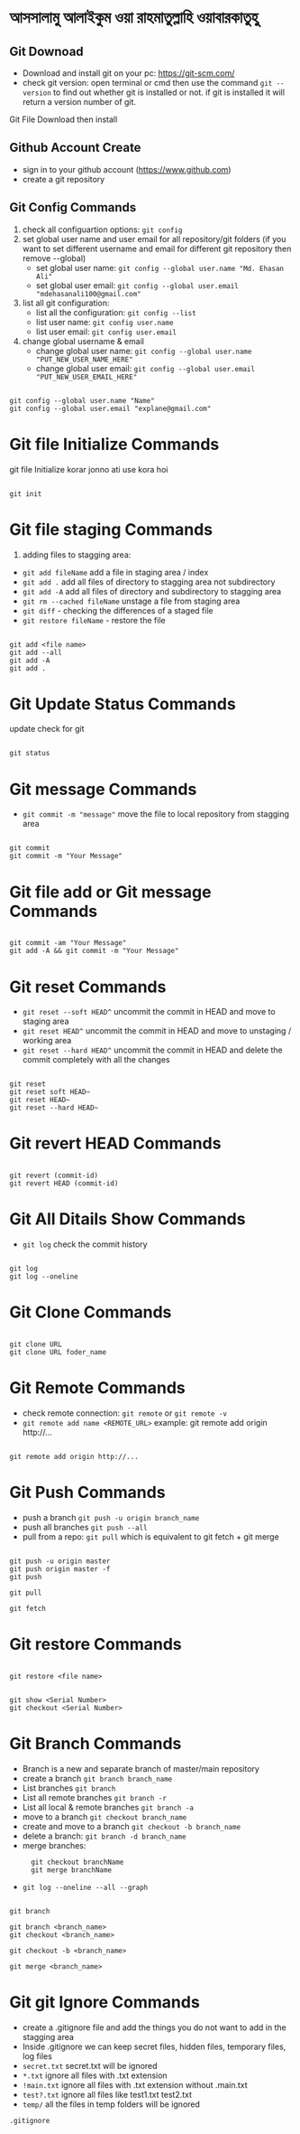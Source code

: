 <!-- Readme MarkDown Create for Git and Github -->

# আসসালামু আলাইকুম ওয়া রাহমাতুল্লাহি ওয়াবারকাতুহু

## Git Downoad

- Download and install git on your pc: https://git-scm.com/
- check git version: open terminal or cmd then use the command `git --version` to find out whether git is installed or not. if git is installed it will return a version number of git.

<p>Git File Download then install</p>

## Github Account Create

- sign in to your github account (https://www.github.com)
- create a git repository

## Git Config Commands

1.  check all configuartion options: `git config`
2.  set global user name and user email for all repository/git folders (if you want to set different username and email for different git repository then remove --global)
    - set global user name: `git config --global user.name "Md. Ehasan Ali"`
    - set global user email: `git config --global user.email "mdehasanali100@gmail.com"`
3.  list all git configuration:
    - list all the configuration: `git config --list`
    - list user name: `git config user.name`
    - list user email: `git config user.email`
4.  change global username & email
    - change global user name: `git config --global user.name "PUT_NEW_USER_NAME_HERE"`
    - change global user email: `git config --global user.email "PUT_NEW_USER_EMAIL_HERE"`

```git

git config --global user.name "Name"
git config --global user.email "explane@gmail.com"

```

# Git file Initialize Commands

git file Initialize korar jonno ati use kora hoi

```

git init

```

# Git file staging Commands

1.  adding files to stagging area:

- `git add fileName` add a file in staging area / index
- `git add .` add all files of directory to stagging area not subdirectory
- `git add -A` add all files of directory and subdirectory to stagging area
- `git rm --cached fileName` unstage a file from staging area
- `git diff` - checking the differences of a staged file
- `git restore fileName` - restore the file

```

git add <file name>
git add --all
git add -A
git add .

```

# Git Update Status Commands

update check for git

```

git status

```

# Git message Commands

- `git commit -m "message"` move the file to local repository from stagging area

```

git commit
git commit -m "Your Message"

```

# Git file add or Git message Commands

```

git commit -am "Your Message"
git add -A && git commit -m "Your Message"

```

# Git reset Commands

- `git reset --soft HEAD^` uncommit the commit in HEAD and move to staging area
- `git reset HEAD^` uncommit the commit in HEAD and move to unstaging / working area
- `git reset --hard HEAD^` uncommit the commit in HEAD and delete the commit completely with all the changes

```

git reset
git reset soft HEAD~
git reset HEAD~
git reset --hard HEAD~

```

# Git revert HEAD Commands

```

git revert (commit-id)
git revert HEAD (commit-id)

```

# Git All Ditails Show Commands

- `git log` check the commit history

```

git log
git log --oneline

```

# Git Clone Commands

```

git clone URL
git clone URL foder_name

```

# Git Remote Commands

- check remote connection: `git remote` or `git remote -v`
- `git remote add name <REMOTE_URL>` example: git remote add origin http://...

```

git remote add origin http://...

```

# Git Push Commands

- push a branch `git push -u origin branch_name`
- push all branches `git push --all`
- pull from a repo: `git pull` which is equivalent to git fetch + git merge

```

git push -u origin master
git push origin master -f
git push

git pull

git fetch

```

# Git restore Commands

```

git restore <file name>

```

```

git show <Serial Number>
git checkout <Serial Number>

```

# Git Branch Commands

- Branch is a new and separate branch of master/main repository
- create a branch `git branch branch_name`
- List branches `git branch`
- List all remote branches `git branch -r`
- List all local & remote branches `git branch -a`
- move to a branch `git checkout branch_name`
- create and move to a branch `git checkout -b branch_name`
- delete a branch: `git branch -d branch_name`
- merge branches:
  ```
    git checkout branchName
    git merge branchName
  ```
- `git log --oneline --all --graph`

```

git branch

git branch <branch_name>
git checkout <branch_name>

git checkout -b <branch_name>

git merge <branch_name>

```

# Git git Ignore Commands

- create a .gitignore file and add the things you do not want to add in the stagging area
- Inside .gitignore we can keep secret files, hidden files, temporary files, log files
- `secret.txt` secret.txt will be ignored
- `*.txt` ignore all files with .txt extension
- `!main.txt` ignore all files with .txt extension without .main.txt
- `test?.txt` ignore all files like test1.txt test2.txt
- `temp/` all the files in temp folders will be ignored

```
.gitignore
```
